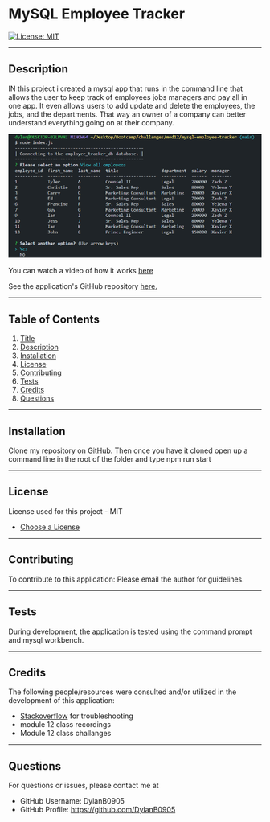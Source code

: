 # MySQL Employee Tracker

[![License: MIT](https://img.shields.io/badge/License-MIT-yellow.svg)](https://opensource.org/licenses/MIT)

  ---
  ## Description
IN this project i created a mysql app that runs in the command line that allows the user to keep track of employees jobs managers and pay all in one app. It even allows users to add update and delete the employees, the jobs, and the departments. That way an owner of a company can better understand everything going on at their company.


![CMD LINE SCREENSHOT Screenshot](./assets/images/screenshot.png?raw=true "cmd line screentshot")

You can watch a video of how it works [here](https://www.youtube.com/watch?v=nip1tM-kdc0)

See the application's GitHub repository [here.](https://github.com/DylanB0905/mysql-employee-tracker)

  ---
  ## Table of Contents
  1. [Title](#title)
  2. [Description](#description)
  3. [Installation](#installation)
  4. [License](#license)
  5. [Contributing](#contributing)
  6. [Tests](#tests)
  7. [Credits](#credits)
  8. [Questions](#questions)
  
  ---
  ## Installation
  Clone my repository on [GitHub](https://github.com/DylanB0905/mysql-employee-tracker). Then once you have it cloned open up a command line in the root of the folder and type npm run start
  
  ---
  ## License
  License used for this project - MIT 
  - [Choose a License](https://choosealicense.com/)

  ---
  ## Contributing
  To contribute to this application: 
  Please email the author for guidelines.

  ---
  ## Tests
  During development, the application is tested using the command prompt and mysql workbench.

  ---
  ## Credits
  The following people/resources were consulted and/or utilized in the development of this application:
  * [Stackoverflow](https://stackoverflow.com) for troubleshooting
  * module 12 class recordings 
  * Module 12 class challanges

  ---
  ## Questions
  For questions or issues, please contact me at 
  - GitHub Username: DylanB0905
  - GitHub Profile: https://github.com/DylanB0905
